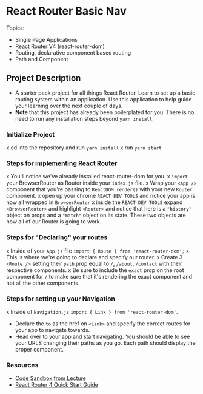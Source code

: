 # React Router Basic Nav

Topics:

- Single Page Applications
- React Router V4 (react-router-dom)
- Routing, declarative component based routing
- Path and Component

## Project Description

- A starter pack project for all things React Router. Learn to set up a basic routing system within an application. Use this application to help guide your learning over the next couple of days.
- **Note** that this project has already been boilerplated for you. There is no need to run any installation steps beyond `yarn install`.

### Initialize Project

x cd into the repository and run `yarn install`
x run `yarn start`

### Steps for implementing React Router

x You'll notice we've already installed react-router-dom for you.
x `import` your BrowserRouter as Router inside your `index.js` file.
x Wrap your `<App />` component that you're passing to `ReactDOM.render()` with your new `Router` component.
x open up your chrome `REACT DEV TOOLS` and notice your app is now all wrapped in `BrowserRouter`
x inside the `REACT DEV TOOLS` expand `<BrowserRouter>` and highlight `<Router>` and notice that here is a `"history"` object on props and a `"match"` object on its state. These two objects are how all of our Router is going to work.

### Steps for "Declaring" your routes

x Inside of your `App.js` file `import { Route } from 'react-router-dom';`
x This is where we're going to declare and specify our router.
x Create 3 `<Route />` setting their `path` prop equal to `/`, `/about`, `/contact` with their respective components.
x Be sure to include the `exact` prop on the root component for `/` to make sure that it's rendering the exact component and not all the other components.

### Steps for setting up your Navigation

x Inside of `Navigation.js` `import { Link } from 'react-router-dom'`.

- Declare the `to` as the href on `<Link>` and specify the correct routes for your app to navigate towards.
- Head over to your app and start navigating. You should be able to see your URLS changing their paths as you go. Each path should display the proper component.

### Resources

- [Code Sandbox from Lecture](https://codesandbox.io/s/n58oqgwmP)
- [React Router 4 Quick Start Guide](https://reacttraining.com/react-router/web/guides/quick-start)
